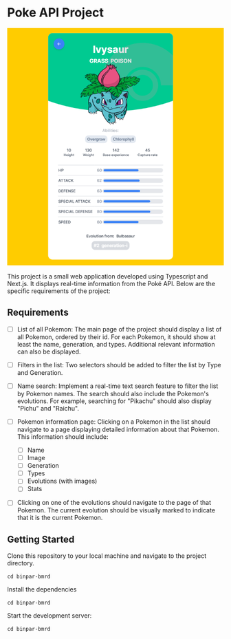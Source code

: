 # Poke API Project

![Image Alt text](/public/pokeapi.png "Pokeapi")

This project is a small web application developed using Typescript and Next.js. It displays real-time information from the Poké API. Below are the specific requirements of the project:

## Requirements

- [ ] List of all Pokemon: The main page of the project should display a list of all Pokemon, ordered by their id. For each Pokemon, it should show at least the name, generation, and types. Additional relevant information can also be displayed.

- [ ] Filters in the list: Two selectors should be added to filter the list by Type and Generation.

- [ ] Name search: Implement a real-time text search feature to filter the list by Pokemon names. The search should also include the Pokemon's evolutions. For example, searching for "Pikachu" should also display "Pichu" and "Raichu".

- [ ] Pokemon information page: Clicking on a Pokemon in the list should navigate to a page displaying detailed information about that Pokemon. This information should include:

  - [ ] Name
  - [ ] Image
  - [ ] Generation
  - [ ] Types
  - [ ] Evolutions (with images)
  - [ ] Stats

- [ ] Clicking on one of the evolutions should navigate to the page of that Pokemon. The current evolution should be visually marked to indicate that it is the current Pokemon.

## Getting Started

Clone this repository to your local machine and navigate to the project directory.

```shell
cd binpar-bmrd
```

Install the dependencies

```shell
cd binpar-bmrd
```

Start the development server:

```shell
cd binpar-bmrd
```
